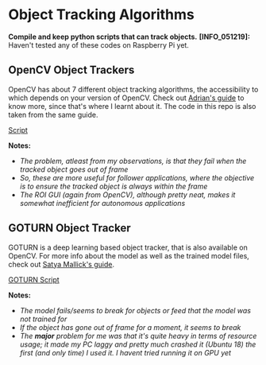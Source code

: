 # Object Tracking Algorithms
**Compile and keep python scripts that can track objects.**
**[INFO_051219]:** Haven't tested any of these codes on Raspberry Pi yet.



## OpenCV Object Trackers
OpenCV has about 7 different object tracking algorithms, the accessibility to which depends on your version of OpenCV. Check out [Adrian's guide][pyimage] to know more, since that's where I learnt about it. The code in this repo is also taken from the same guide.

[Script][1]

**Notes:**
- *The problem, atleast from my observations, is that they fail when the tracked object goes out of frame*
- *So, these are more useful for follower applications, where the objective is to ensure the tracked object is always within the frame*
- *The ROI GUI (again from OpenCV), although pretty neat, makes it somewhat inefficient for autonomous applications* 

## GOTURN Object Tracker
GOTURN is a deep learning based object tracker, that is also available on OpenCV. For more info about the model as well as the trained model files, check out [Satya Mallick's guide][locv].

[GOTURN Script][2]

**Notes:**
- *The model fails/seems to break for objects or feed that the model was not trained for*
- *If the object has gone out of frame for a moment, it seems to break*
- *The **major** problem for me was that it's quite heavy in terms of resource usage; it  made my PC laggy and pretty much crashed it (Ubuntu 18) the first (and only time) I used it. I havent tried running it on GPU yet*

<!--
## Object Detection and Tracking
This script, also taken from [Adrian's PyImageSearch][pyimg], essentially loads trained objection detection models using OpenCV and then tracks them from frame to frame using the concept of Euclidean distances and centroid tracking.

[Script][3]

**Notes:**
- *Worked quite well on my laptop webcam, the pretrained face detection model that I used was quite robust, so tracking worked well unless for extremely high speed movement*
- *I like that each detected object has a reference ID, for when it goes out of frame*
-->




[pyimage]: https://www.pyimagesearch.com/2018/07/30/opencv-object-tracking/
[locv]: https://www.learnopencv.com/goturn-deep-learning-based-object-tracking/
[pyimg]:https://www.pyimagesearch.com/2017/09/18/real-time-object-detection-with-deep-learning-and-opencv/

[1]: https://github.com/mtc-20/Object_Tracking/blob/master/cv_objtracker.py
[2]: https://github.com/mtc-20/Object_Tracking/blob/master/GOTURN_tracking/test_GOTURN.py

